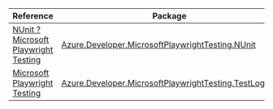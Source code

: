 | Reference | Package | Source |
|---|---|---|
|[NUnit ? Microsoft Playwright Testing](developer.microsoftplaywrighttesting.nunit-readme.md)|[Azure.Developer.MicrosoftPlaywrightTesting.NUnit](https://www.nuget.org/packages/Azure.Developer.MicrosoftPlaywrightTesting.NUnit)|[GitHub](https://github.com/Azure/azure-sdk-for-net/blob/main/sdk/playwrighttesting/Azure.Developer.MicrosoftPlaywrightTesting.NUnit)|
|[Microsoft Playwright Testing](developer.microsoftplaywrighttesting.testlogger-readme.md)|[Azure.Developer.MicrosoftPlaywrightTesting.TestLogger](https://www.nuget.org/packages/Azure.Developer.MicrosoftPlaywrightTesting.TestLogger)|[GitHub](https://github.com/Azure/azure-sdk-for-net/blob/main/sdk/playwrighttesting/Azure.Developer.MicrosoftPlaywrightTesting.TestLogger)|
